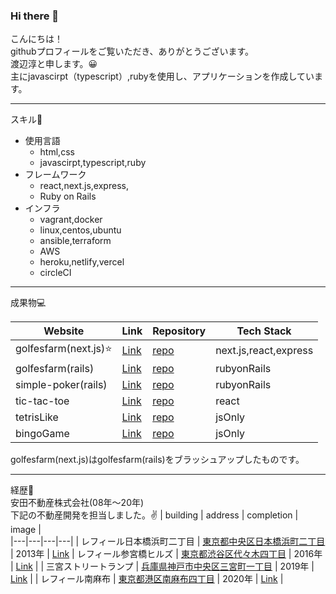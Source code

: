 ### Hi there 👋

こんにちは！  
githubプロフィールをご覧いただき、ありがとうございます。  
渡辺淳と申します。😀  
主にjavascirpt（typescript）,rubyを使用し、アプリケーションを作成しています。

***
スキル📖  
- 使用言語
  - html,css
  - javascirpt,typescript,ruby
- フレームワーク
  - react,next.js,express,
  - Ruby on Rails
- インフラ
  - vagrant,docker
  - linux,centos,ubuntu
  - ansible,terraform
  - AWS
  - heroku,netlify,vercel
  - circleCI
 ***
 成果物💻  
 
| Website | Link | Repository | Tech Stack |  
|---|---|---|---|
|  golfesfarm(next.js)⭐️  |  [Link](https://golfersfarm.com/)   |  [repo](https://github.com/junwatanabe72/golfersfarm-ts)   |  next.js,react,express  |
|  golfesfarm(rails)  |  [Link](https://golfersfarm.herokuapp.com/)   |  [repo](https://github.com/junwatanabe72/golfersfarm)   |  rubyonRails  | 
|  simple-poker(rails)  |  [Link](https://simple-poker-jw.herokuapp.com/)   |  [repo](https://github.com/junwatanabe72/poker_rails)   |  rubyonRails  | 
|  tic-tac-toe  |  [Link](https://junwatanabe72.github.io/react-tic-tac-toe/)   |  [repo](https://github.com/junwatanabe72/react-tic-tac-toe)   |  react  |
|  tetrisLike  |  [Link](https://junwatanabe72.github.io/Tetris/)   |  [repo](https://github.com/junwatanabe72/Tetris)   |  jsOnly  |
|  bingoGame  |  [Link](https://junwatanabe72.github.io/Bingo/)   |  [repo](https://github.com/junwatanabe72/Bingo)   |  jsOnly  |

golfesfarm(next.js)はgolfesfarm(rails)をブラッシュアップしたものです。  


***
経歴👣  
安田不動産株式会社(08年〜20年)  
下記の不動産開発を担当しました。✌️ 
| building | address | completion | image |    
|---|---|---|---|
|  レフィール日本橋浜町二丁目 |  [東京都中央区日本橋浜町二丁目](https://www.google.com/maps/place/%E3%80%92103-0007+%E6%9D%B1%E4%BA%AC%E9%83%BD%E4%B8%AD%E5%A4%AE%E5%8C%BA%E6%97%A5%E6%9C%AC%E6%A9%8B%E6%B5%9C%E7%94%BA%EF%BC%92%E4%B8%81%E7%9B%AE%EF%BC%92%EF%BC%94%E2%88%92%EF%BC%91%EF%BC%90/@35.6859716,139.7862617,17z/data=!3m1!4b1!4m5!3m4!1s0x60188948abbf9a35:0xc2d7fe1b4759349c!8m2!3d35.6859716!4d139.7884504)   | 2013年  | [Link](http://www.yasuda-re.co.jp/business/housing_sale/s_detail09.html)
|  レフィール参宮橋ヒルズ  |  [東京都渋谷区代々木四丁目](https://www.google.com/maps/place/%E3%80%92151-0053+%E6%9D%B1%E4%BA%AC%E9%83%BD%E6%B8%8B%E8%B0%B7%E5%8C%BA%E4%BB%A3%E3%80%85%E6%9C%A8%EF%BC%94%E4%B8%81%E7%9B%AE%EF%BC%95%EF%BC%91%E2%88%92%EF%BC%95/@35.6779348,139.688983,17z/data=!3m1!4b1!4m5!3m4!1s0x60188ccb4b8a4037:0x4b65d47c85b77348!8m2!3d35.6779348!4d139.6911717)   |  2016年 | [Link](http://www.yasuda-re.co.jp/business/housing_sale/s_detail06.html) |
|  三宮ストリートランプ  |  [兵庫県神戸市中央区三宮町一丁目](https://www.google.com/maps/place/%E7%A5%9E%E6%88%B8%E7%89%9B+%E3%82%B9%E3%83%86%E3%83%BC%E3%82%AD+%E9%89%84%E6%9D%BF%E7%84%BC%E3%81%8D+%E5%90%89%E7%A5%A5%E5%90%89+%E4%B8%89%E5%AE%AE%E4%B8%AD%E5%A4%AE%E5%BA%97/@34.6913526,135.1938262,21z/data=!3m1!5s0x60008efafd8cb1e3:0x9effae073d2ebeab!4m5!3m4!1s0x60008ef0f4a4b707:0x32e7facce2b5f47b!8m2!3d34.6911949!4d135.1939324)   | 2019年 | [Link](http://www.yasuda-re.co.jp/business/building/b_detail17.html)   |
|  レフィール南麻布  |  [東京都港区南麻布四丁目](https://www.google.com/maps/place/%E3%80%92106-0047+%E6%9D%B1%E4%BA%AC%E9%83%BD%E6%B8%AF%E5%8C%BA%E5%8D%97%E9%BA%BB%E5%B8%83%EF%BC%94%E4%B8%81%E7%9B%AE%EF%BC%99+%E3%83%8F%E3%82%A6%E3%82%B9%EF%BC%A2/@35.6490874,139.7273736,21z/data=!4m5!3m4!1s0x60188b0b85fe7fc9:0x172a1dc1d8c8ac25!8m2!3d35.6491756!4d139.7272283)   | 2020年 | [Link](http://www.yasuda-re.co.jp/business/housing_sale/s_detail30.html)   |
